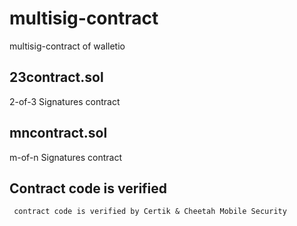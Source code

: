 # multisig-contract
multisig-contract of  walletio

## 23contract.sol 
   2-of-3 Signatures contract

## mncontract.sol 
   m-of-n Signatures contract

## Contract code is verified 
     contract code is verified by Certik & Cheetah Mobile Security
    
